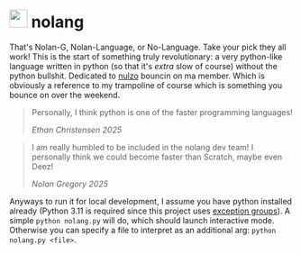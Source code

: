 # <span><img src="https://i.ibb.co/T18gqfk/2.png" width="32px"></span> nolang

That's Nolan-G, Nolan-Language, or No-Language. Take your pick they all work! This is the start of something truly revolutionary: a very python-like language written in python (so that it's *extra* slow of course) without the python bullshit. Dedicated to [nulzo](https://github.com/nulzo) bouncin on ma member. Which is obviously a reference to my trampoline of course which is something you bounce on over the weekend. 

> Personally, I think python is one of the faster programming languages!
>
> *Ethan Christensen 2025*

> I am really humbled to be included in the nolang dev team! I personally think we could become faster than Scratch, maybe even Deez!
> 
> *Nolan Gregory 2025*

Anyways to run it for local development, I assume you have python installed already (Python 3.11 is required since this project uses [exception groups](https://docs.python.org/3/library/exceptions.html#exception-groups)). A simple `python nolang.py` will do, which should launch interactive mode. Otherwise you can specify a file to interpret as an additional arg: `python nolang.py <file>`.
